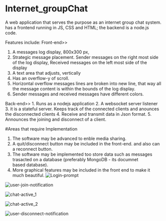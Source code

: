 # Internet_groupChat
A web application that serves the purpose as an internet group chat system. has a frontend running in JS, CSS and HTML; the backend is a node.js code.

Features include:
 Front-end>>
   1. A messages log display, 800x300 px,
   2. Strategic message placement. Sender messages on the right most side of the log display, Received messages on the left most side of          the display
   3. A text area that adjusts, vertically
   4. Has an overflow-y of scroll.
   5. Horizontal overflow messages lines are broken into new line, that way all the message content is within the bounds of the log display.
   6. Sender messages and received messages have different colors.

Back-end>>
    1. Runs as a nodejs application
    2. A websocket server listener
    3. it is a stateful server. Keeps track of the connected clients and anounces the disconnected clients
    4. Receive and transmit data in Json format.
    5. Announces the joining and disconnect of a client.

#Areas that require Implementation
 1. The software may be advanced to enble media sharing.
 2. A quit/disconnect button may be included in the front-end. and also can a reconnect button.
 3. The software may be implemented too store data such as messages trasacted on a database (preferably MongoDB - its documnet           
     based database).
  4. More graphical features may be included in the front end to make it much beautiful.
![Login-prompt](https://github.com/Jaweki/Internet_groupChat/assets/97351534/5a6360a6-4414-49ac-93c5-23f51ab2cfcd)

![user-join-notification](https://github.com/Jaweki/Internet_groupChat/assets/97351534/aeccfe48-c6dc-4caa-bb5f-d0a15d59c91d)

![chat-active_1](https://github.com/Jaweki/Internet_groupChat/assets/97351534/4a39e9aa-1d43-43f2-ac66-f6cd1f217b63)

![chat-active_2](https://github.com/Jaweki/Internet_groupChat/assets/97351534/4e3948b1-902a-4203-be6f-eb734eb7e376)

![user-disconnect-notification](https://github.com/Jaweki/Internet_groupChat/assets/97351534/07abfbfd-49d0-4897-9c41-1a70183f5bfa)
